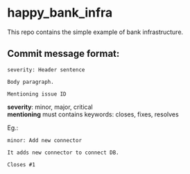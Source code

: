 # happy_bank_infra
This repo contains the simple example of bank infrastructure.

## Commit message format:
```
severity: Header sentence

Body paragraph.

Mentioning issue ID
```
**severity**: minor, major, critical<br>
**mentioning** must contains keywords: closes, fixes, resolves

Eg.:
```
minor: Add new connector

It adds new connector to connect DB.

Closes #1
```